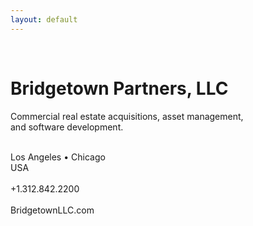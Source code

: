 ```yaml
---
layout: default
---
```

&nbsp;<br/>

Bridgetown Partners, LLC
===

<!--
 real estate: acquisitions, asset management, and software development.
-->
<p>
Commercial real estate acquisitions, asset management,<br/>
and software development.<br/>
&nbsp;<br/>
</p>

<p>
Los Angeles &#8226; Chicago<br/>
USA<br/>
&nbsp;<br/>
+1.312.842.2200<br/>
&nbsp;<br/>
BridgetownLLC.com<br/>
&nbsp;<br/>
</p>

